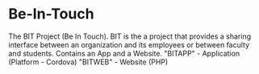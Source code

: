 # Be-In-Touch
The BIT Project (Be In Touch). BIT is the a project that provides a sharing interface between an organization and its employees or between faculty and students. Contains an App and a Website.
"BITAPP" - Application (Platform - Cordova)
"BITWEB" - Website (PHP)
